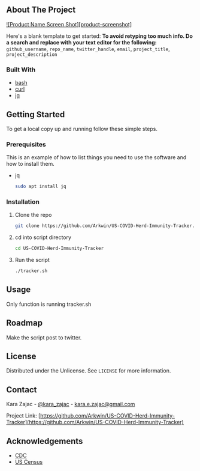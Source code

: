 

<!-- ABOUT THE PROJECT -->
## About The Project

[![Product Name Screen Shot][product-screenshot]](https://example.com)

Here's a blank template to get started:
**To avoid retyping too much info. Do a search and replace with your text editor for the following:**
`github_username`, `repo_name`, `twitter_handle`, `email`, `project_title`, `project_description`


### Built With

* [bash]()
* [curl]()
* [jq]()



<!-- GETTING STARTED -->
## Getting Started

To get a local copy up and running follow these simple steps.

### Prerequisites

This is an example of how to list things you need to use the software and how to install them.
* jq
  ```sh
  sudo apt install jq
  ```

### Installation

1. Clone the repo
   ```sh
   git clone https://github.com/Arkwin/US-COVID-Herd-Immunity-Tracker.git
   ```
2. cd into script directory
   ```sh
   cd US-COVID-Herd-Immunity-Tracker
   ```
3. Run the script
   ```sh
   ./tracker.sh
   ```


<!-- USAGE EXAMPLES -->
## Usage

Only function is running tracker.sh


<!-- ROADMAP -->
## Roadmap

Make the script post to twitter.


<!-- LICENSE -->
## License

Distributed under the Unlicense. See `LICENSE` for more information.


<!-- CONTACT -->
## Contact

Kara Zajac - [@kara_zajac](https://twitter.com/kara_zajac) - kara.e.zajac@gmail.com

Project Link: [https://github.com/Arkwin/US-COVID-Herd-Immunity-Tracker](https://github.com/Arkwin/US-COVID-Herd-Immunity-Tracker)


<!-- ACKNOWLEDGEMENTS -->
## Acknowledgements

* [CDC](https://cdc.gov/)
* [US Census](https://www.census.gov/)
